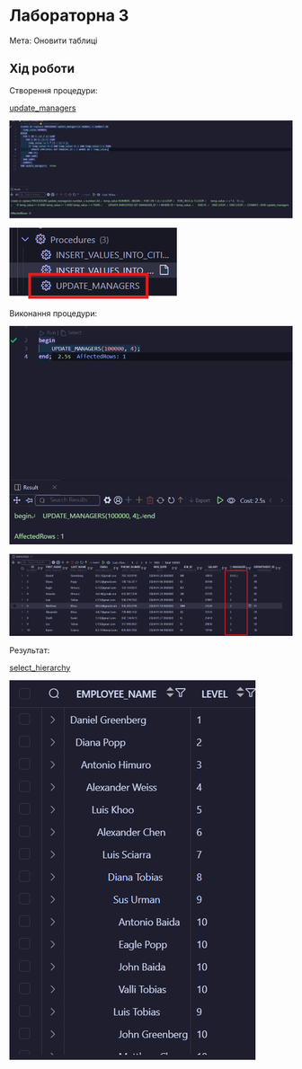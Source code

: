 # Лабораторна 3

Мета: Оновити таблиці

## Хід роботи

Створення процедури:

[update_managers](./sql/update_managers.sql)

![alt text](image.png)

![alt text](image-1.png)

Виконання процедури:

![alt text](image-2.png)

![alt text](image-3.png)

Результат:

[select_hierarchy](./sql/select_hierarchy.sql)

![alt text](image-4.png)
